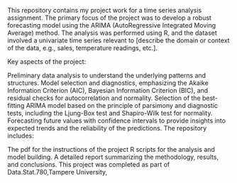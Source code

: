 This repository contains my project work for a time series analysis assignment. The primary focus of the project was to develop a robust forecasting model using the ARIMA (AutoRegressive Integrated Moving Average) method. The analysis was performed using R, and the dataset involved a univariate time series relevant to [describe the domain or context of the data, e.g., sales, temperature readings, etc.].

Key aspects of the project:

Preliminary data analysis to understand the underlying patterns and structures.
Model selection and diagnostics, emphasizing the Akaike Information Criterion (AIC), Bayesian Information Criterion (BIC), and residual checks for autocorrelation and normality.
Selection of the best-fitting ARIMA model based on the principle of parsimony and diagnostic tests, including the Ljung-Box test and Shapiro-Wilk test for normality.
Forecasting future values with confidence intervals to provide insights into expected trends and the reliability of the predictions.
The repository includes:

The pdf for the instructions of the project
R scripts for the analysis and model building.
A detailed report summarizing the methodology, results, and conclusions.
This project was completed as part of Data.Stat.780,Tampere University, 
